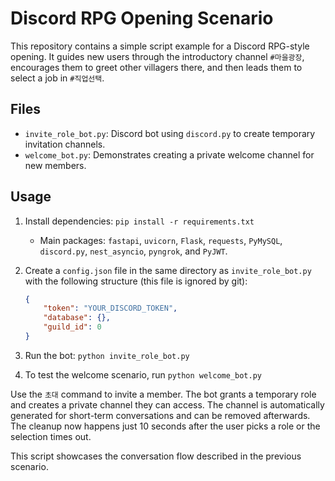 # Discord RPG Opening Scenario

This repository contains a simple script example for a Discord RPG-style opening.
It guides new users through the introductory channel `#마을광장`, encourages them to greet other villagers there, and then leads them to select a job in `#직업선택`.

## Files
- `invite_role_bot.py`: Discord bot using `discord.py` to create temporary invitation channels.
- `welcome_bot.py`: Demonstrates creating a private welcome channel for new members.

## Usage
1. Install dependencies: `pip install -r requirements.txt`
   - Main packages: `fastapi`, `uvicorn`, `Flask`, `requests`, `PyMySQL`,
     `discord.py`, `nest_asyncio`, `pyngrok`, and `PyJWT`.
2. Create a `config.json` file in the same directory as `invite_role_bot.py` with the following structure (this file is ignored by git):

   ```json
   {
       "token": "YOUR_DISCORD_TOKEN",
       "database": {},
       "guild_id": 0
   }
   ```

3. Run the bot: `python invite_role_bot.py`
4. To test the welcome scenario, run `python welcome_bot.py`

Use the `초대` command to invite a member. The bot grants a temporary role and
creates a private channel they can access. The channel is automatically
generated for short-term conversations and can be removed afterwards.
The cleanup now happens just 10 seconds after the user picks a role or the
selection times out.

This script showcases the conversation flow described in the previous scenario.
